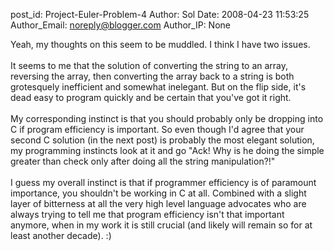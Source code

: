 post_id: Project-Euler-Problem-4
Author: Sol
Date: 2008-04-23 11:53:25
Author_Email: noreply@blogger.com
Author_IP: None

Yeah, my thoughts on this seem to be muddled.  I think I have two issues.  <br /><br />It seems to me that the solution of converting the string to an array, reversing the array, then converting the array back to a string is both grotesquely inefficient and somewhat inelegant.  But on the flip side, it&#39;s dead easy to program quickly and be certain that you&#39;ve got it right.<br /><br />My corresponding instinct is that you should probably only be dropping into C if program efficiency is important.  So even though I&#39;d agree that your second C solution (in the next post) is probably the most elegant solution, my programming instincts look at it and go &quot;Ack!  Why is he doing the simple greater than check only after doing all the string manipulation?!&quot;<br /><br />I guess my overall instinct is that if programmer efficiency is of paramount importance, you shouldn&#39;t be working in C at all.  Combined with a slight layer of bitterness at all the very high level language advocates who are always trying to tell me that program efficiency isn&#39;t that important anymore, when in my work it is still crucial (and likely will remain so for at least another decade).  :)
